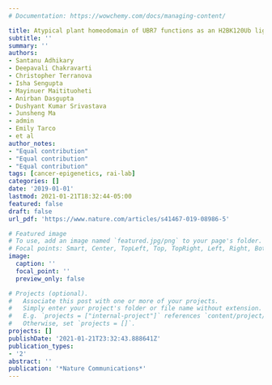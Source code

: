 ```yaml
---
# Documentation: https://wowchemy.com/docs/managing-content/

title: Atypical plant homeodomain of UBR7 functions as an H2BK120Ub ligase and breast tumor suppressor
subtitle: ''
summary: ''
authors:
- Santanu Adhikary
- Deepavali Chakravarti
- Christopher Terranova
- Isha Sengupta
- Mayinuer Maitituoheti
- Anirban Dasgupta
- Dushyant Kumar Srivastava
- Junsheng Ma
- admin
- Emily Tarco
- et al
author_notes:
- "Equal contribution"
- "Equal contribution"
- "Equal contribution"
tags: [cancer-epigenetics, rai-lab]
categories: []
date: '2019-01-01'
lastmod: 2021-01-21T18:32:44-05:00
featured: false
draft: false
url_pdf: 'https://www.nature.com/articles/s41467-019-08986-5'

# Featured image
# To use, add an image named `featured.jpg/png` to your page's folder.
# Focal points: Smart, Center, TopLeft, Top, TopRight, Left, Right, BottomLeft, Bottom, BottomRight.
image:
  caption: ''
  focal_point: ''
  preview_only: false

# Projects (optional).
#   Associate this post with one or more of your projects.
#   Simply enter your project's folder or file name without extension.
#   E.g. `projects = ["internal-project"]` references `content/project/deep-learning/index.md`.
#   Otherwise, set `projects = []`.
projects: []
publishDate: '2021-01-21T23:32:43.888641Z'
publication_types:
- '2'
abstract: ''
publication: '*Nature Communications*'
---
```

